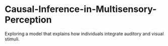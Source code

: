 # Causal-Inference-in-Multisensory-Perception
Exploring a model that explains how individuals integrate auditory and visual stimuli.
